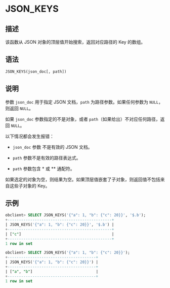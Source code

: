 JSON_KEYS 
==============================



描述 
-----------------------

该函数从 JSON 对象的顶层值开始搜索，返回对应路径的 Key 的数组。

语法 
-----------------------

```sql
JSON_KEYS(json_doc[, path])
```



说明 
-----------------------

参数 `json_doc` 用于指定 JSON 文档，`path` 为路径参数。如果任何参数为 `NULL`，则返回 `NULL`。

如果 `json_doc` 参数指定的不是对象，或者 `path`（如果给出）不对应任何路径，返回 `NULL`。

以下情况都会发生报错：

* `json_doc` 参数 不是有效的 JSON 文档。

  

* `path` 参数不是有效的路径表达式。

  

* `path` 参数包含 \* 或 \*\* 通配符。

  




如果选定的对象为空，则结果为空。如果顶层值嵌套了子对象，则返回值不包括来自这些子对象的 Key。

示例 
-----------------------

```sql
obclient> SELECT JSON_KEYS('{"a": 1, "b": {"c": 20}}', '$.b');
+----------------------------------------------+
| JSON_KEYS('{"a": 1, "b": {"c": 20}}', '$.b') |
+----------------------------------------------+
| ["c"]                                        |
+----------------------------------------------+
1 row in set

obclient> SELECT JSON_KEYS('{"a": 1, "b": {"c": 20}}');
+---------------------------------------+
| JSON_KEYS('{"a": 1, "b": {"c": 20}}') |
+---------------------------------------+
| ["a", "b"]                            |
+---------------------------------------+
1 row in set
```


